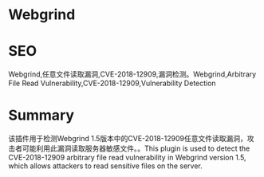 # Webgrind
# SEO
Webgrind,任意文件读取漏洞,CVE-2018-12909,漏洞检测。Webgrind,Arbitrary File Read Vulnerability,CVE-2018-12909,Vulnerability Detection
# Summary
该插件用于检测Webgrind 1.5版本中的CVE-2018-12909任意文件读取漏洞，攻击者可能利用此漏洞读取服务器敏感文件。。This plugin is used to detect the CVE-2018-12909 arbitrary file read vulnerability in Webgrind version 1.5, which allows attackers to read sensitive files on the server.
